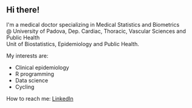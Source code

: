 ## Hi there!
I'm a medical doctor specializing in Medical Statistics and Biometrics   
@ University of Padova, Dep. Cardiac, Thoracic, Vascular Sciences and Public Health   
Unit of Biostatistics, Epidemiology and Public Health.

My interests are:
- Clinical epidemiology
- R programming
- Data science
- Cycling

How to reach me: [LinkedIn](https://www.linkedin.com/in/brigiari/)
<!--
**brigiari/brigiari** is a ✨ _special_ ✨ repository because its `README.md` (this file) appears on your GitHub profile.

Here are some ideas to get you started:

- 🔭 I’m currently working on ...
- 🌱 I’m currently learning ...
- 👯 I’m looking to collaborate on ...
- 🤔 I’m looking for help with ...
- 💬 Ask me about ...
- 📫 How to reach me: ...
- 😄 Pronouns: ...
- ⚡ Fun fact: ...
-->
